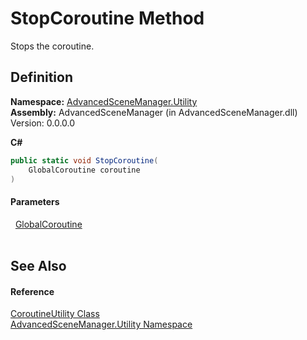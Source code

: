 # StopCoroutine Method


Stops the coroutine.



## Definition
**Namespace:** <a href="N_AdvancedSceneManager_Utility.md">AdvancedSceneManager.Utility</a>  
**Assembly:** AdvancedSceneManager (in AdvancedSceneManager.dll) Version: 0.0.0.0

**C#**
``` C#
public static void StopCoroutine(
	GlobalCoroutine coroutine
)
```



#### Parameters
<dl><dt>  <a href="T_AdvancedSceneManager_Utility_GlobalCoroutine.md">GlobalCoroutine</a></dt><dd> </dd></dl>

## See Also


#### Reference
<a href="T_AdvancedSceneManager_Utility_CoroutineUtility.md">CoroutineUtility Class</a>  
<a href="N_AdvancedSceneManager_Utility.md">AdvancedSceneManager.Utility Namespace</a>  
